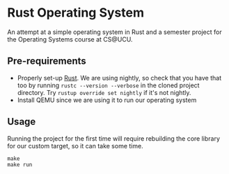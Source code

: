 # Rust Operating System

An attempt at a simple operating system in Rust and a semester project for the Operating Systems course at CS@UCU.

## Pre-requirements

* Properly set-up [Rust](https://www.rust-lang.org/tools/install). We are using nightly, so check that you have that too by running `rustc --version --verbose` in the cloned project directory. Try `rustup override set nightly` if it's not nightly.
* Install QEMU since we are using it to run our operating system

## Usage

Running the project for the first time will require rebuilding the core library for our custom target, so it can take some time.

```
make
make run
```

